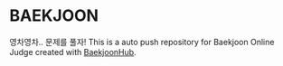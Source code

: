 # BAEKJOON
영차영차.. 문제를 풀자!
This is a auto push repository for Baekjoon Online Judge created with [BaekjoonHub](https://github.com/BaekjoonHub/BaekjoonHub).
